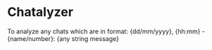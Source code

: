 # Chatalyzer
To analyze any chats which are in format:
{dd/mm/yyyy}, {hh:mm} - {name/number}: {any string message}
